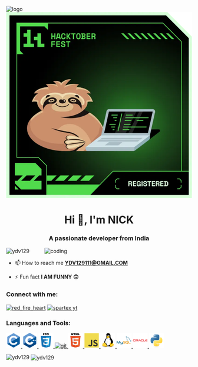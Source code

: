 ![logo](https://github.com/ydv129/YDV129/blob/81ce9ce8bba7dbe8ab036103f31f9feedc189744/Virtual.jpg)
[![An image of @ydv129's Holopin badges, which is a link to view their full Holopin profile](https://github.com/ydv129/YDV129/blob/81ce9ce8bba7dbe8ab036103f31f9feedc189744/level.jpg)](https://github.com/ydv129/YDV129/blob/81ce9ce8bba7dbe8ab036103f31f9feedc189744/level.jpg)
<h1 align="center">Hi 👋, I'm NICK</h1>
<h3 align="center">A passionate developer from India</h3>
<img align="right" alt="coding" width="400" src="https://i.gifer.com/DVYt.gif">
<p align="left"> <img src="https://komarev.com/ghpvc/?username=ydv129&label=Profile%20views&color=0e75b6&style=flat" alt="ydv129" /> </p>

- 📫 How to reach me **YDV129111@GMAIL.COM**

- ⚡ Fun fact **I AM FUNNY 🙃**

<h3 align="left">Connect with me:</h3>
<p align="left">
<a href="https://instagram.com/red_fire_heart" target="blank"><img align="center" src="https://raw.githubusercontent.com/rahuldkjain/github-profile-readme-generator/master/src/images/icons/Social/instagram.svg" alt="red_fire_heart" height="30" width="40" /></a>
<a href="https://www.youtube.com/c/spartex yt" target="blank"><img align="center" src="https://raw.githubusercontent.com/rahuldkjain/github-profile-readme-generator/master/src/images/icons/Social/youtube.svg" alt="spartex yt" height="30" width="40" /></a>
</p>

<h3 align="left">Languages and Tools:</h3>
<p align="left"> <a href="https://www.cprogramming.com/" target="_blank" rel="noreferrer"> <img src="https://raw.githubusercontent.com/devicons/devicon/master/icons/c/c-original.svg" alt="c" width="40" height="40"/> </a> <a href="https://www.w3schools.com/cpp/" target="_blank" rel="noreferrer"> <img src="https://raw.githubusercontent.com/devicons/devicon/master/icons/cplusplus/cplusplus-original.svg" alt="cplusplus" width="40" height="40"/> </a> <a href="https://www.w3schools.com/css/" target="_blank" rel="noreferrer"> <img src="https://raw.githubusercontent.com/devicons/devicon/master/icons/css3/css3-original-wordmark.svg" alt="css3" width="40" height="40"/> </a> <a href="https://git-scm.com/" target="_blank" rel="noreferrer"> <img src="https://www.vectorlogo.zone/logos/git-scm/git-scm-icon.svg" alt="git" width="40" height="40"/> </a> <a href="https://www.w3.org/html/" target="_blank" rel="noreferrer"> <img src="https://raw.githubusercontent.com/devicons/devicon/master/icons/html5/html5-original-wordmark.svg" alt="html5" width="40" height="40"/> </a> <a href="https://developer.mozilla.org/en-US/docs/Web/JavaScript" target="_blank" rel="noreferrer"> <img src="https://raw.githubusercontent.com/devicons/devicon/master/icons/javascript/javascript-original.svg" alt="javascript" width="40" height="40"/> </a> <a href="https://www.linux.org/" target="_blank" rel="noreferrer"> <img src="https://raw.githubusercontent.com/devicons/devicon/master/icons/linux/linux-original.svg" alt="linux" width="40" height="40"/> </a> <a href="https://www.mysql.com/" target="_blank" rel="noreferrer"> <img src="https://raw.githubusercontent.com/devicons/devicon/master/icons/mysql/mysql-original-wordmark.svg" alt="mysql" width="40" height="40"/> </a> <a href="https://www.oracle.com/" target="_blank" rel="noreferrer"> <img src="https://raw.githubusercontent.com/devicons/devicon/master/icons/oracle/oracle-original.svg" alt="oracle" width="40" height="40"/> </a> <a href="https://www.python.org" target="_blank" rel="noreferrer"> <img src="https://raw.githubusercontent.com/devicons/devicon/master/icons/python/python-original.svg" alt="python" width="40" height="40"/> </a> </p>

<p><img align="left" src="https://github-readme-stats.vercel.app/api/top-langs?username=ydv129&show_icons=true&locale=en&layout=compact" alt="ydv129" /></p>

<p>&nbsp;<img align="center" src="https://github-readme-stats.vercel.app/api?username=ydv129&show_icons=true&locale=en" alt="ydv129" /></p>

